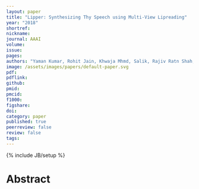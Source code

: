 ```yaml
---
layout: paper
title: "Lipper: Synthesizing Thy Speech using Multi-View Lipreading"
year: "2018"
shortref: 
nickname: 
journal: AAAI
volume: 
issue: 
pages:
authors: "Yaman Kumar, Rohit Jain, Khwaja Mhmd, Salik, Rajiv Ratn Shah, Yifang Yi, Roger Zimmermann"
image: /assets/images/papers/default-paper.svg
pdf: 
pdflink: 
github:
pmid: 
pmcid: 
f1000: 
figshare: 
doi: 
category: paper
published: true
peerreview: false
review: false
tags: 
---
```

{% include JB/setup %}

# Abstract 

